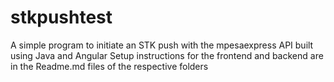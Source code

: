 # stkpushtest
A simple program to initiate an STK push with  the mpesaexpress API built  using Java and Angular
Setup instructions for the frontend and backend are in the Readme.md files of the respective folders
